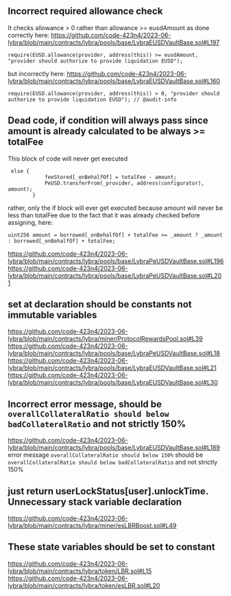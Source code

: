 ## Incorrect required allowance check
It checks allowance > 0 rather than allowance >= eusdAmount as done correctly here:
https://github.com/code-423n4/2023-06-lybra/blob/main/contracts/lybra/pools/base/LybraEUSDVaultBase.sol#L197
```solidity
require(EUSD.allowance(provider, address(this)) >= eusdAmount, "provider should authorize to provide liquidation EUSD");
```
but incorrectly here:
https://github.com/code-423n4/2023-06-lybra/blob/main/contracts/lybra/pools/base/LybraEUSDVaultBase.sol#L160
```solidity
require(EUSD.allowance(provider, address(this)) > 0, "provider should authorize to provide liquidation EUSD"); // @audit-info 
```
## Dead code, if condition will always pass since amount is already calculated to be always >= totalFee
This block of code will never get executed
```solidity
 else {
            feeStored[_onBehalfOf] = totalFee - amount;
            PeUSD.transferFrom(_provider, address(configurator), amount);
        }
```
rather, only the if block will ever get executed because amount will never be less than totalFee due to the fact that it was already checked before assigning, here:
```solidity
uint256 amount = borrowed[_onBehalfOf] + totalFee >= _amount ? _amount : borrowed[_onBehalfOf] + totalFee;
```
https://github.com/code-423n4/2023-06-lybra/blob/main/contracts/lybra/pools/base/LybraPeUSDVaultBase.sol#L196
https://github.com/code-423n4/2023-06-lybra/blob/main/contracts/lybra/pools/base/LybraPeUSDVaultBase.sol#L201

## set at declaration should be constants not immutable variables
https://github.com/code-423n4/2023-06-lybra/blob/main/contracts/lybra/miner/ProtocolRewardsPool.sol#L39
https://github.com/code-423n4/2023-06-lybra/blob/main/contracts/lybra/pools/base/LybraPeUSDVaultBase.sol#L18
https://github.com/code-423n4/2023-06-lybra/blob/main/contracts/lybra/pools/base/LybraEUSDVaultBase.sol#L21
https://github.com/code-423n4/2023-06-lybra/blob/main/contracts/lybra/pools/base/LybraEUSDVaultBase.sol#L30

## Incorrect error message,  should be `overallCollateralRatio should below badCollateralRatio` and not strictly 150%
https://github.com/code-423n4/2023-06-lybra/blob/main/contracts/lybra/pools/base/LybraEUSDVaultBase.sol#L189
error message `overallCollateralRatio should below 150%` should be `overallCollateralRatio should below badCollateralRatio` and not strictly 150%

## just return userLockStatus[user].unlockTime. Unnecessary stack variable declaration
https://github.com/code-423n4/2023-06-lybra/blob/main/contracts/lybra/miner/esLBRBoost.sol#L49

## These state variables should be set to constant
https://github.com/code-423n4/2023-06-lybra/blob/main/contracts/lybra/token/LBR.sol#L15
https://github.com/code-423n4/2023-06-lybra/blob/main/contracts/lybra/token/esLBR.sol#L20